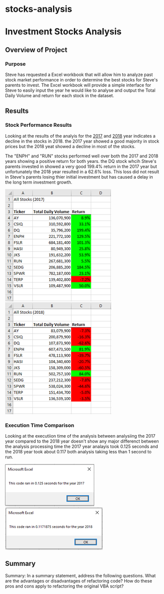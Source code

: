 # stocks-analysis

# Investment Stocks Analysis

## Overview of Project

### Purpose
Steve has requested a Excel workbook that will allow him to analyze past stock market performance in order to determine the best stocks for Steve's parents to invest.
The Excel workbook will provide a simple interface for Steve to easily input the year he would like to analyse and output the Total Daily Volume and return for each stock
in the dataset.


## Results

### Stock Performance Results
Looking at the results of the analyis for the [2017](Resources/VBA_Challenge_Stocks_2017.png) and [2018](Resources/VBA_Challenge_Stocks_2018.png) year indicates a decline in the stocks in 2018.
the 2017 year showed a good majority in stock prices but the 2018 yeat showed a decline in most of the stocks.

The "ENPH" and "RUN" stocks performed well over both the 2017 and 2018 years showing a positive return for both years.
the DQ stock whcih Steve's parents invested in showed a very good 199.4% return in the 2017 year but unfortunately the 2018
year resulted in a 62.6% loss. This loss did not result in Steve's parents losing thier initial investment but has caused a delay
in the long term investment growth.

![2017](Resources/VBA_Challenge_Stocks_2017.png) ![2018](Resources/VBA_Challenge_Stocks_2018.png)

### Execution Time Comparison
Looking at the executiion time of the analysis between analysiing the 2017 year compared to the 2018 year doesn't show any major differenct between the analysis processing time
the 2017 year analayis took 0.125 seconds and the 2018 year took about 0.117 both analysis taking less than 1 second to run.

![2017](Resources/VBA_Challenge_2017.png) ![2018](Resources/VBA_Challenge_2018.png)

## Summary


Summary: In a summary statement, address the following questions.
What are the advantages or disadvantages of refactoring code?
How do these pros and cons apply to refactoring the original VBA script?
